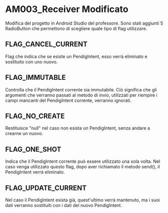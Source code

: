 # AM003_Receiver Modificato

Modifica del progetto in Android Studio del professore. Sono stati aggiunti 5 RadioButton che permettono di scegliere quale tipo di flag utilizzare.

## FLAG_CANCEL_CURRENT

Flag che indica che se esiste un PendigIntent, esso verrà eliminato e sostituito con uno nuovo.

## FLAG_IMMUTABLE

Controlla che il PendigIntent corrente sia immutabile. Ciò significa che gli argomenti che verranno passati al metodo di invio, utilizzati per riempire i campi mancanti del PendigIntent corrente, verranno ignorati.

## FLAG_NO_CREATE

Restituisce "null" nel caso non esista un PendigIntent, senza andare a crearne un nuovo.

## FLAG_ONE_SHOT

Indica che il PendigIntent corrente può essere utilizzato una sola volta. Nel caso venga utilizzato questo flag, dopo aver richiamato il metodo send(), il PendigIntent verrà eliminato.

## FLAG_UPDATE_CURRENT

Nel caso il PendigIntent esista già, quest'ultimo verrà mantenuto, ma i suoi dati verranno sostituiti con i dati del nuovo PendigIntent.

